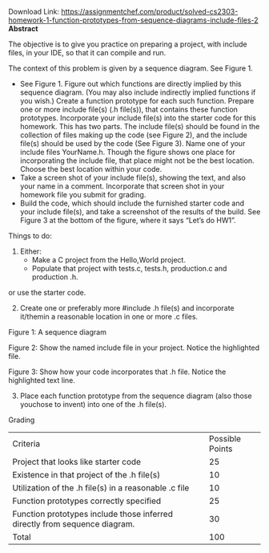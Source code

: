 Download Link: https://assignmentchef.com/product/solved-cs2303-homework-1-function-prototypes-from-sequence-diagrams-include-files-2
<br>
<strong>Abstract</strong>

The objective is to give you practice on preparing a project, with include files, in your IDE, so that it can compile and run.

The context of this problem is given by a sequence diagram. See Figure 1.

<ul>

 <li>See Figure 1. Figure out which functions are directly implied by this sequence diagram. (You may also include indirectly implied functions if you wish.) Create a function prototype for each such function. Prepare one or more include file(s) (.h file(s)), that contains these function prototypes. Incorporate your include file(s) into the starter code for this homework. This has two parts. The include file(s) should be found in the collection of files making up the code (see Figure 2), and the include file(s) should be used by the code (See Figure 3). Name one of your include files YourName.h. Though the figure shows one place for incorporating the include file, that place might not be the best location. Choose the best location within your code.</li>

 <li>Take a screen shot of your include file(s), showing the text, and also your name in a comment. Incorporate that screen shot in your homework file you submit for grading.</li>

 <li>Build the code, which should include the furnished starter code and your include file(s), and take a screenshot of the results of the build. See Figure 3 at the bottom of the figure, where it says “Let’s do HW1”.</li>

</ul>

Things to do:

<ol>

 <li>Either:

  <ul>

   <li>Make a C project from the Hello,World project.</li>

   <li>Populate that project with tests.c, tests.h, production.c and production .h.</li>

  </ul></li>

</ol>

or use the starter code.

<ol start="2">

 <li>Create one or preferably more #include .h file(s) and incorporate it/themin a reasonable location in one or more .c files.</li>

</ol>

Figure 1: A sequence diagram

Figure 2: Show the named include file in your project. Notice the highlighted file.

Figure 3: Show how your code incorporates that .h file. Notice the highlighted text line.

<ol start="3">

 <li>Place each function prototype from the sequence diagram (also those youchose to invent) into one of the .h file(s).</li>

</ol>

Grading

<table width="556">

 <tbody>

  <tr>

   <td width="453">Criteria</td>

   <td width="103">Possible Points</td>

  </tr>

  <tr>

   <td width="453">Project that looks like starter code</td>

   <td width="103">25</td>

  </tr>

  <tr>

   <td width="453">Existence in that project of the .h file(s)</td>

   <td width="103">10</td>

  </tr>

  <tr>

   <td width="453">Utilization of the .h file(s) in a reasonable .c file</td>

   <td width="103">10</td>

  </tr>

  <tr>

   <td width="453">Function prototypes correctly specified</td>

   <td width="103">25</td>

  </tr>

  <tr>

   <td width="453">Function prototypes include those inferred directly from sequence diagram.</td>

   <td width="103">30</td>

  </tr>

  <tr>

   <td width="453">Total</td>

   <td width="103">100</td>

  </tr>

 </tbody>

</table>


